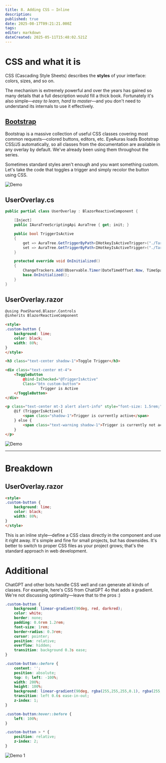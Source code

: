 ```yaml
---
title: 8. Adding CSS – Inline
description:
published: true
date: 2025-08-17T09:21:21.000Z
tags:
editor: markdown
dateCreated: 2025-05-11T15:48:02.521Z
---
```


# CSS and what it is
CSS (Cascading Style Sheets) describes the **styles** of your interface: colors, sizes, and so on.

The mechanism is extremely powerful and over the years has gained so many details that a full description would fill a thick book. Fortunately it's also simple—*easy to learn, hard to master*—and you don't need to understand its internals to use it effectively.

## [Bootstrap](https://getbootstrap.com/docs/5.3/getting-started/introduction/)
Bootstrap is a massive collection of useful CSS classes covering most common requests—colored buttons, editors, etc. EyeAuras loads Bootstrap CSS/JS automatically, so all classes from the documentation are available in any overlay by default. We've already been using them throughout the series.

Sometimes standard styles aren't enough and you want something custom. Let's take the code that toggles a trigger and simply recolor the button using CSS.

![Demo](https://s3.eyeauras.net/media/2025/05/3UAeooHWHD.png)

## UserOverlay.cs
```csharp
public partial class UserOverlay : BlazorReactiveComponent {

    [Inject]
    public IAuraTreeScriptingApi AuraTree { get; init; }

    public bool TriggerIsActive
    {
        get => AuraTree.GetTriggerByPath<IHotkeyIsActiveTrigger>("./TargetAura").TriggerValue ?? false;
        set => AuraTree.GetTriggerByPath<IHotkeyIsActiveTrigger>("./TargetAura").TriggerValue = value;
    }

    protected override void OnInitialized()
    {
        ChangeTrackers.Add(Observable.Timer(DateTimeOffset.Now, TimeSpan.FromSeconds(1)));
        base.OnInitialized();
    }
}
```

## UserOverlay.razor
```html
@using PoeShared.Blazor.Controls
@inherits BlazorReactiveComponent

<style>
.custom-button {
    background: lime;
    color: black;
    width: 80%;
}
</style>

<h3 class="text-center shadow-1">Toggle Trigger</h3>

<div class="text-center mt-4">
    <ToggleButton
        @bind-IsChecked="@TriggerIsActive"
        Class="btn custom-button">
                Trigger is Active
    </ToggleButton>
</div>

<p class="text-center mt-3 alert alert-info" style="font-size: 1.5rem;">
    @if (TriggerIsActive){
        <span class="shadow-1">Trigger is currently active</span>
    } else {
        <span class="text-warning shadow-1">Trigger is currently not active</span>
    }
</p>
```

![Demo](https://s3.eyeauras.net/media/2025/05/NVIDIA_Overlay_WPu1ZGwKwS.gif)

---

# Breakdown
## UserOverlay.razor
```html
<style>
.custom-button {
    background: lime;
    color: black;
    width: 80%;
}
</style>
```
This is an inline style—define a CSS class directly in the component and use it right away. It's simple and fine for small projects, but has downsides. It's better to switch to proper CSS files as your project grows; that's the standard approach in web development.

# Additional
ChatGPT and other bots handle CSS well and can generate all kinds of classes. For example, here's CSS from ChatGPT 4o that adds a gradient. We're not discussing optimality—leave that to the pros :)
```css
.custom-button {
    background: linear-gradient(90deg, red, darkred);
    color: white;
    border: none;
    padding: 0.6rem 1.2rem;
    font-size: 1rem;
    border-radius: 0.3rem;
    cursor: pointer;
    position: relative;
    overflow: hidden;
    transition: background 0.3s ease;
}

.custom-button::before {
    content: '';
    position: absolute;
    top: 0; left: -100%;
    width: 200%;
    height: 100%;
    background: linear-gradient(90deg, rgba(255,255,255,0.1), rgba(255,255,255,0.4), rgba(255,255,255,0.1));
    transition: left 0.6s ease-in-out;
    z-index: 1;
}

.custom-button:hover::before {
    left: 100%;
}

.custom-button > * {
    position: relative;
    z-index: 2;
}
```
![Demo 1](https://s3.eyeauras.net/media/2025/05/J0g2tAOpQa.gif)
